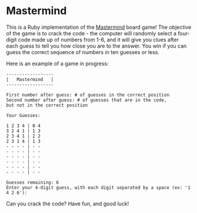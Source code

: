 # Mastermind

This is a Ruby implementation of the [Mastermind](https://en.wikipedia.org/wiki/Mastermind_(board_game)) board game! The objective of the game is to crack the code - the computer will randomly select a four-digit code made up of numbers from 1-6, and it will give you clues after each guess to tell you how close you are to the answer. You win if you can guess the correct sequence of numbers in ten guesses or less.

Here is an example of a game in progress:
```
------------------
|   Mastermind   |
------------------

First number after guess: # of guesses in the correct position
Second number after guess: # of guesses that are in the code,
but not in the correct position

Your Guesses:

1 2 3 4 | 0 4
3 2 4 1 | 1 3
2 3 4 1 | 2 2
2 3 1 4 | 1 3
- - - - | - -
- - - - | - -
- - - - | - -
- - - - | - -
- - - - | - -
- - - - | - -

Guesses remaining: 6
Enter your 4-digit guess, with each digit separated by a space (ex: '1 4 2 6'):
```

Can you crack the code? Have fun, and good luck!